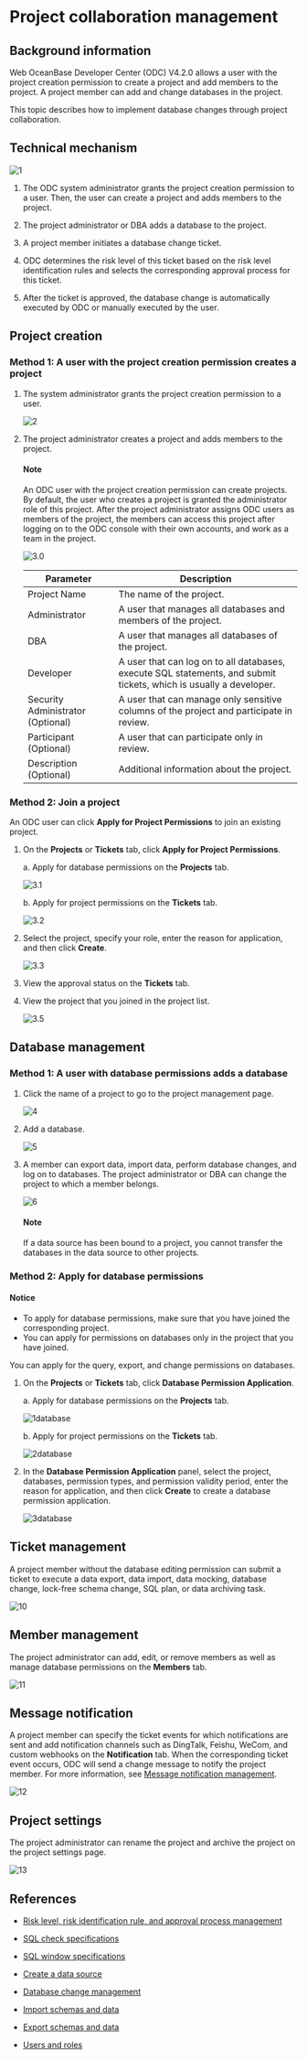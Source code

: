 # Project collaboration management

## Background information

Web OceanBase Developer Center (ODC) V4.2.0 allows a user with the project creation permission to create a project and add members to the project. A project member can add and change databases in the project.

This topic describes how to implement database changes through project collaboration.

## Technical mechanism

![1](https://obbusiness-private.oss-cn-shanghai.aliyuncs.com/doc/img/odc/420/700.database-change-management/200.project-collaborative-management/2EN.png)

1. The ODC system administrator grants the project creation permission to a user. Then, the user can create a project and adds members to the project.

2. The project administrator or DBA adds a database to the project.

3. A project member initiates a database change ticket.

4. ODC determines the risk level of this ticket based on the risk level identification rules and selects the corresponding approval process for this ticket.

5. After the ticket is approved, the database change is automatically executed by ODC or manually executed by the user.

## Project creation

### Method 1: A user with the project creation permission creates a project

1. The system administrator grants the project creation permission to a user.

   ![2](https://obbusiness-private.oss-cn-shanghai.aliyuncs.com/doc/img/odc/424/700.database-change-management/200.project-collaborative-management/2EN.png)

2. The project administrator creates a project and adds members to the project.

   <main id="notice" type='explain'>
      <h4>Note</h4>
      <p>An ODC user with the project creation permission can create projects. By default, the user who creates a project is granted the administrator role of this project. After the project administrator assigns ODC users as members of the project, the members can access this project after logging on to the ODC console with their own accounts, and work as a team in the project. </p>
   </main>

   ![3.0](https://obbusiness-private.oss-cn-shanghai.aliyuncs.com/doc/img/odc/424/700.database-change-management/200.project-collaborative-management/3EN.png)

   | Parameter | Description |
   |-------------|--------------|
   | Project Name | The name of the project.  |
   | Administrator | A user that manages all databases and members of the project.  |
   | DBA | A user that manages all databases of the project.  |
   | Developer | A user that can log on to all databases, execute SQL statements, and submit tickets, which is usually a developer.  |
   | Security Administrator (Optional) | A user that can manage only sensitive columns of the project and participate in review.  |
   | Participant (Optional) | A user that can participate only in review.  |
   | Description (Optional) | Additional information about the project.  |

### Method 2: Join a project

An ODC user can click **Apply for Project Permissions** to join an existing project.

1. On the **Projects** or **Tickets** tab, click **Apply for Project Permissions**.

   a. Apply for database permissions on the **Projects** tab.

   ![3.1](https://obbusiness-private.oss-cn-shanghai.aliyuncs.com/doc/img/odc/424/700.database-change-management/200.project-collaborative-management/3.1EN.png)

   b. Apply for project permissions on the **Tickets** tab.

   ![3.2](https://obbusiness-private.oss-cn-shanghai.aliyuncs.com/doc/img/odc/424/700.database-change-management/200.project-collaborative-management/3.2EN.png)

2. Select the project, specify your role, enter the reason for application, and then click **Create**.

   ![3.3](https://obbusiness-private.oss-cn-shanghai.aliyuncs.com/doc/img/odc/424/700.database-change-management/200.project-collaborative-management/3.3EN.png)

3. View the approval status on the **Tickets** tab.

4. View the project that you joined in the project list.

   ![3.5](https://obbusiness-private.oss-cn-shanghai.aliyuncs.com/doc/img/odc/424/700.database-change-management/200.project-collaborative-management/3.4EN.png)

## Database management

### Method 1: A user with database permissions adds a database

1. Click the name of a project to go to the project management page.

   ![4](https://obbusiness-private.oss-cn-shanghai.aliyuncs.com/doc/img/odc/424/700.database-change-management/200.project-collaborative-management/4EN.png)

2. Add a database.

   ![5](https://obbusiness-private.oss-cn-shanghai.aliyuncs.com/doc/img/odc/424/700.database-change-management/200.project-collaborative-management/5EN.png)

3. A member can export data, import data, perform database changes, and log on to databases. The project administrator or DBA can change the project to which a member belongs.

   ![6](https://obbusiness-private.oss-cn-shanghai.aliyuncs.com/doc/img/odc/424/700.database-change-management/200.project-collaborative-management/6EN.png)

   <main id="notice" type='explain'>
     <h4>Note</h4>
     <p>If a data source has been bound to a project, you cannot transfer the databases in the data source to other projects. </p>
   </main>

### Method 2: Apply for database permissions

<main id="notice" type='notice'>
  <h4>Notice</h4>
  <ul>
  <li>To apply for database permissions, make sure that you have joined the corresponding project. </li>
  <li>You can apply for permissions on databases only in the project that you have joined. </li>
  </ul>
</main>

You can apply for the query, export, and change permissions on databases.

1. On the **Projects** or **Tickets** tab, click **Database Permission Application**.

   a. Apply for database permissions on the **Projects** tab.

   ![1database](https://obbusiness-private.oss-cn-shanghai.aliyuncs.com/doc/img/odc/424/700.database-change-management/200.project-collaborative-management/7EN.png)

   b. Apply for project permissions on the **Tickets** tab.

   ![2database](https://obbusiness-private.oss-cn-shanghai.aliyuncs.com/doc/img/odc/424/700.database-change-management/200.project-collaborative-management/8EN.png)

2. In the **Database Permission Application** panel, select the project, databases, permission types, and permission validity period, enter the reason for application, and then click **Create** to create a database permission application.

   ![3database](https://obbusiness-private.oss-cn-shanghai.aliyuncs.com/doc/img/odc/424/700.database-change-management/200.project-collaborative-management/9EN.png)

## Ticket management

A project member without the database editing permission can submit a ticket to execute a data export, data import, data mocking, database change, lock-free schema change, SQL plan, or data archiving task.

![10](https://obbusiness-private.oss-cn-shanghai.aliyuncs.com/doc/img/odc/424/700.database-change-management/200.project-collaborative-management/10EN.png)

## Member management

The project administrator can add, edit, or remove members as well as manage database permissions on the **Members** tab.

![11](https://obbusiness-private.oss-cn-shanghai.aliyuncs.com/doc/img/odc/424/700.database-change-management/200.project-collaborative-management/11EN.png)

## Message notification

A project member can specify the ticket events for which notifications are sent and add notification channels such as DingTalk, Feishu, WeCom, and custom webhooks on the **Notification** tab. When the corresponding ticket event occurs, ODC will send a change message to notify the project member. For more information, see [Message notification management](1000.message-notification.md).

![12](https://obbusiness-private.oss-cn-shanghai.aliyuncs.com/doc/img/odc/424/700.database-change-management/200.project-collaborative-management/12EN.png)

## Project settings

The project administrator can rename the project and archive the project on the project settings page.

![13](https://obbusiness-private.oss-cn-shanghai.aliyuncs.com/doc/img/odc/424/700.database-change-management/200.project-collaborative-management/13EN.png)

## References

- [Risk level, risk identification rule, and approval process management](../700.database-change-management/300.risk-level-risk-identification-rules-and-approval-process.md)

- [SQL check specifications](../700.database-change-management/400.sql-check-specification.md)

- [SQL window specifications](../700.database-change-management/500.sql-window-specification.md)

- [Create a data source](../400.connection-management/100.create-a-personal-connection.md)

- [Database change management](../700.database-change-management/600.database-change.md)

- [Import schemas and data](../600.import-and-export/100.import-data.md)

- [Export schemas and data](../600.import-and-export/200.export-data.md)

- [Users and roles](100.user-permission-and-management/100.odc-users-and-roles.md)

